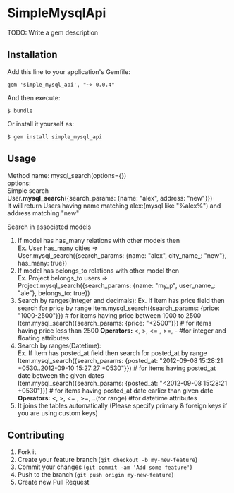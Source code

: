 # SimpleMysqlApi

TODO: Write a gem description

## Installation

Add this line to your application's Gemfile:

    gem 'simple_mysql_api', "~> 0.0.4"

And then execute:

    $ bundle

Or install it yourself as:

    $ gem install simple_mysql_api

## Usage

Method name: mysql_search(options={})<br/>
options:<br/>
Simple search<br/>
    User.<b>mysql_search</b>({search_params: {name: "alex", address: "new"}})<br/>
    It will return Users having name matching alex:(mysql like "%alex%") and address matching "new"
    
Search in associated models<br/>
 1. If model has has_many relations with other models then<br/>
    Ex. User has_many cities =><br/>
    User.mysql_search({search_params: {name: "alex", city_name_: "new"}, has_many: true})<br/>
 2. If model has belongs_to relations with other model then<br/>
    Ex. Project belongs_to users =><br/>
    Project.mysql_search({search_params: {name: "my_p", user_name_: "ale"}, belongs_to: true})<br/>
 3. Search by ranges(Integer and decimals):
    Ex. If Item has price field then search for price by range
    Item.mysql_search({search_params: {price: "1000-2500"}}) # for items having price between 1000 to 2500
    Item.mysql_search({search_params: {price: "<2500"}}) # for items having price less than 2500
    <b>Operators:</b> &lt;, &gt;, &lt;= , &gt;=, - #for integer and floating attributes   
 4. Search by ranges(Datetime):<br/>
     Ex. If Item has posted_at field then search for posted_at by range<br/>
     Item.mysql_search({search_params: {posted_at: "2012-09-08 15:28:21 +0530..2012-09-10 15:27:27 +0530"}}) # for items having posted_at date between the given dates<br/>
     Item.mysql_search({search_params: {posted_at: "<2012-09-08 15:28:21 +0530"}}) # for items having posted_at date earlier than given date<br/>
     <b>Operators:</b> &lt;, &gt;, &lt;= , &gt;=, ..(for range) #for datetime attributes<br/>
 3. It joins the tables automatically (Please specify primary & foreign keys if you are using custom keys)<br/>
 

## Contributing

1. Fork it
2. Create your feature branch (`git checkout -b my-new-feature`)
3. Commit your changes (`git commit -am 'Add some feature'`)
4. Push to the branch (`git push origin my-new-feature`)
5. Create new Pull Request
